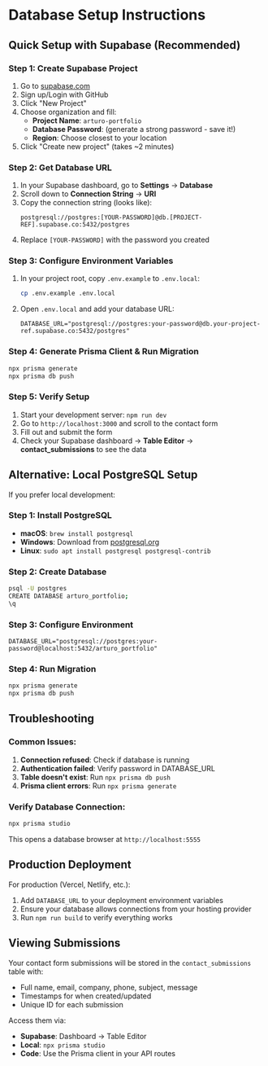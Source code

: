 # Database Setup Instructions

## Quick Setup with Supabase (Recommended)

### Step 1: Create Supabase Project
1. Go to [supabase.com](https://supabase.com)
2. Sign up/Login with GitHub
3. Click "New Project"
4. Choose organization and fill:
   - **Project Name**: `arturo-portfolio`
   - **Database Password**: (generate a strong password - save it!)
   - **Region**: Choose closest to your location
5. Click "Create new project" (takes ~2 minutes)

### Step 2: Get Database URL
1. In your Supabase dashboard, go to **Settings** → **Database**
2. Scroll down to **Connection String** → **URI**
3. Copy the connection string (looks like):
   ```
   postgresql://postgres:[YOUR-PASSWORD]@db.[PROJECT-REF].supabase.co:5432/postgres
   ```
4. Replace `[YOUR-PASSWORD]` with the password you created

### Step 3: Configure Environment Variables
1. In your project root, copy `.env.example` to `.env.local`:
   ```bash
   cp .env.example .env.local
   ```
2. Open `.env.local` and add your database URL:
   ```env
   DATABASE_URL="postgresql://postgres:your-password@db.your-project-ref.supabase.co:5432/postgres"
   ```

### Step 4: Generate Prisma Client & Run Migration
```bash
npx prisma generate
npx prisma db push
```

### Step 5: Verify Setup
1. Start your development server: `npm run dev`
2. Go to `http://localhost:3000` and scroll to the contact form
3. Fill out and submit the form
4. Check your Supabase dashboard → **Table Editor** → **contact_submissions** to see the data

## Alternative: Local PostgreSQL Setup

If you prefer local development:

### Step 1: Install PostgreSQL
- **macOS**: `brew install postgresql`
- **Windows**: Download from [postgresql.org](https://www.postgresql.org/download/)
- **Linux**: `sudo apt install postgresql postgresql-contrib`

### Step 2: Create Database
```bash
psql -U postgres
CREATE DATABASE arturo_portfolio;
\q
```

### Step 3: Configure Environment
```env
DATABASE_URL="postgresql://postgres:your-password@localhost:5432/arturo_portfolio"
```

### Step 4: Run Migration
```bash
npx prisma generate
npx prisma db push
```

## Troubleshooting

### Common Issues:
1. **Connection refused**: Check if database is running
2. **Authentication failed**: Verify password in DATABASE_URL
3. **Table doesn't exist**: Run `npx prisma db push`
4. **Prisma client errors**: Run `npx prisma generate`

### Verify Database Connection:
```bash
npx prisma studio
```
This opens a database browser at `http://localhost:5555`

## Production Deployment

For production (Vercel, Netlify, etc.):
1. Add `DATABASE_URL` to your deployment environment variables
2. Ensure your database allows connections from your hosting provider
3. Run `npm run build` to verify everything works

## Viewing Submissions

Your contact form submissions will be stored in the `contact_submissions` table with:
- Full name, email, company, phone, subject, message
- Timestamps for when created/updated
- Unique ID for each submission

Access them via:
- **Supabase**: Dashboard → Table Editor
- **Local**: `npx prisma studio`
- **Code**: Use the Prisma client in your API routes